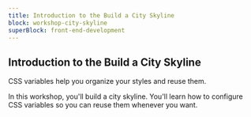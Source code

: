 ```yaml
---
title: Introduction to the Build a City Skyline
block: workshop-city-skyline
superBlock: front-end-development
---
```


## Introduction to the Build a City Skyline

CSS variables help you organize your styles and reuse them.

In this workshop, you'll build a city skyline. You'll learn how to configure CSS variables so you can reuse them whenever you want.
